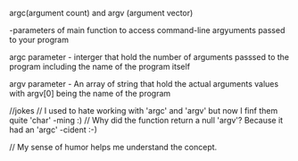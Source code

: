 argc(argument count) and argv (argument vector)

-parameters of main function to access command-line argyuments passed to your program

argc parameter - interger that hold the number of arguments passsed to the program including the name of the program itself

argv parameter - An array of string that hold the actual arguments values with argv[0] being the name of the program

//jokes
// I used to hate working with 'argc' and 'argv' but now I finf them quite 'char' -ming  :)
// Why did the function return a null 'argv'? Because it had an 'argc' -cident  :-)

// My sense of humor helps me understand the concept.
